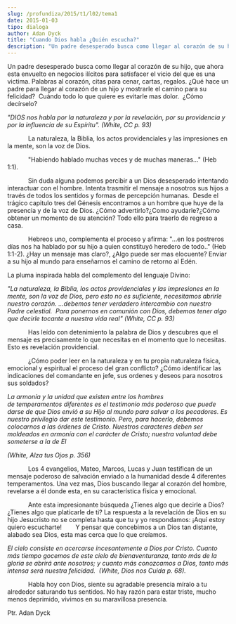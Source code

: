 ```yaml
---
slug: /profundiza/2015/t1/l02/tema1
date: 2015-01-03
tipo: dialoga
author: Adan Dyck
title: "Cuando Dios habla ¿Quién escucha?"
description: "Un padre desesperado busca como llegar al corazón de su hijo, que ahora esta  envuelto en negocios ilícitos para satisfacer el vicio del que es una victima.  Palabras al corazón, citas para cenar, cartas, regalos. ¿Qué hace un padre para  llegar al corazón de un hijo y mostrar..."
---
```


Un padre desesperado busca como llegar al corazón de su hijo, que ahora esta envuelto en negocios ilícitos para satisfacer el vicio del que es una victima. Palabras al corazón, citas para cenar, cartas, regalos. ¿Qué hace un padre para llegar al corazón de un hijo y mostrarle el camino para su felicidad?  Cuándo todo lo que quiere es evitarle mas dolor.  ¿Cómo decírselo?

_"DIOS nos habla por la naturaleza y por la revelación, por su providencia y por la influencia de su Espíritu". (White, CC p. 93)_

            La naturaleza, la Biblia, los actos providenciales y las impresiones en la mente, son la voz de Dios.

            "Habiendo hablado muchas veces y de muchas maneras…" (Heb 1:1).

            Sin duda alguna podemos percibir a un Dios desesperado intentando interactuar con el hombre. Intenta trasmitir el mensaje a nosotros sus hijos a través de todos los sentidos y formas de percepción humanas.  Desde el trágico capitulo tres del Génesis encontramos a un hombre que huye de la presencia y de la voz de Dios. ¿Cómo advertirlo?¿Como ayudarle?¿Cómo obtener un momento de su atención? Todo ello para traerlo de regreso a casa.

            Hebreos uno, complementa el proceso y afirma: "…en los postreros días nos ha hablado por su hijo a quien constituyó heredero de todo.." (Heb 1:1-2). ¿Hay un mensaje mas claro?, ¿Algo puede ser mas elocuente? Enviar a su hijo al mundo para enseñarnos el camino de retorno al Edén.

La pluma inspirada habla del complemento del lenguaje Divino:

_"La naturaleza, la Biblia, los actos providenciales y las impresiones en la mente, son la voz de Dios, pero esto no es suficiente, necesitamos abrirle nuestro corazón. …debemos tener verdadero intercambio con nuestro Padre celestial.  Para ponernos en comunión con Dios, debemos tener algo que decirle tocante a nuestra vida real" (White, CC p. 93)_

            Has leído con detenimiento la palabra de Dios y descubres que el mensaje es precisamente lo que necesitas en el momento que lo necesitas. Esto es revelación providencial.

            ¿Cómo poder leer en la naturaleza y en tu propia naturaleza física,  emocional y espiritual el proceso del gran conflicto? ¿Cómo identificar las indicaciones del comandante en jefe, sus ordenes y deseos para nosotros sus soldados?

_La armonía y la unidad que existen entre los hombres de temperamentos diferentes es el testimonio más poderoso que puede darse de que Dios envió a su Hijo al mundo para salvar a los pecadores. Es nuestro privilegio dar este testimonio. Pero, para hacerlo, debemos colocarnos a las órdenes de Cristo. Nuestros caracteres deben ser moldeados en armonía con el carácter de Cristo; nuestra voluntad debe someterse a la de El_

_(White, Alza tus Ojos p. 356)_

            Los 4 evangelios, Mateo, Marcos, Lucas y Juan testifican de un mensaje poderoso de salvación enviado a la humanidad desde 4 diferentes temperamentos. Una vez mas, Dios buscando llegar al corazón del hombre, revelarse a él donde esta, en su característica física y emocional.

            Ante esta impresionante búsqueda ¿Tienes algo que decirle a Dios? ¿Tienes algo que platicarle de ti? La respuesta a la revelación de Dios en su hijo Jesucristo no se completa hasta que tu y yo respondamos: ¡Aquí estoy quiero escucharte!        Y pensar que concebimos a un Dios tan distante, alabado sea Dios, esta mas cerca que lo que creíamos.

_El cielo consiste en acercarse incesantemente a Dios por Cristo. Cuanto más tiempo gocemos de este cielo de bienaventuranza, tanto más de la gloria se abrirá ante nosotros; y cuanto más conozcamos a Dios, tanto más intensa será nuestra felicidad.  (White, Dios nos Cuida p. 68)._

            Habla hoy con Dios, siente su agradable presencia míralo a tu alrededor saturando tus sentidos. No hay razón para estar triste, mucho menos deprimido, vivimos en su maravillosa presencia.

Ptr. Adan Dyck
